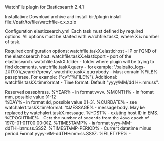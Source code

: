 WatchFile plugin for Elasticsearch 2.4.1

Installation:
Download archive and install
	bin/plugin install file://path/to/file/watchfile-x.x.x.zip

Configuration elasticsearch.yml:
Each task must defined by required options. All options must be started with watchfile.taskX, where X is number of task.

Required configuration options:
	watchfile.taskX.elastichost - IP or FQND of the elasticsearch host.
	watchfile.taskX.elasticport - port of the elasticsearch.
	watchfile.taskX.folder - folder where plugin will be trying to find documents. 
	watchfile.taskX.query - for example: '/paloalto_logs-2017.01/_search?pretty'.
	watchfile.taskX.querybody - Must contain %FILE% passphrase. For example: {\"cv\":\"%FILE%\"}.
Additional:
	watchfile.taskX.timeformat - Time format. Default "yyyy/MM/dd HH:mm:ss".

		
Reserved passphrase.
	%YEAR% - in format yyyy.
	%MONTH%  - in fromat mm, possible value 01-12	
	%DAY% - in format dd, possible value 01-31.
	%CURDATE% - see watchalert.taskX.timeformat.
	%MESSAGE% - message body. May be replaced by watchalert.taskX.message.
	%HOST% - existing host ID in EMS.
	%EPOCHTIME% - Gets the number of seconds from the Java epoch of 1970-01-01T00:00:00Z.
	%TIMESTAMP% - in format  yyyy-MM-ddTHH:mm:ss.SSSZ.
	%TIMESTAMP-PERIOD% - Current datetime minus period.Format yyyy-MM-ddTHH:mm:ss.SSSZ.
	%FILETYPE% - 
	 